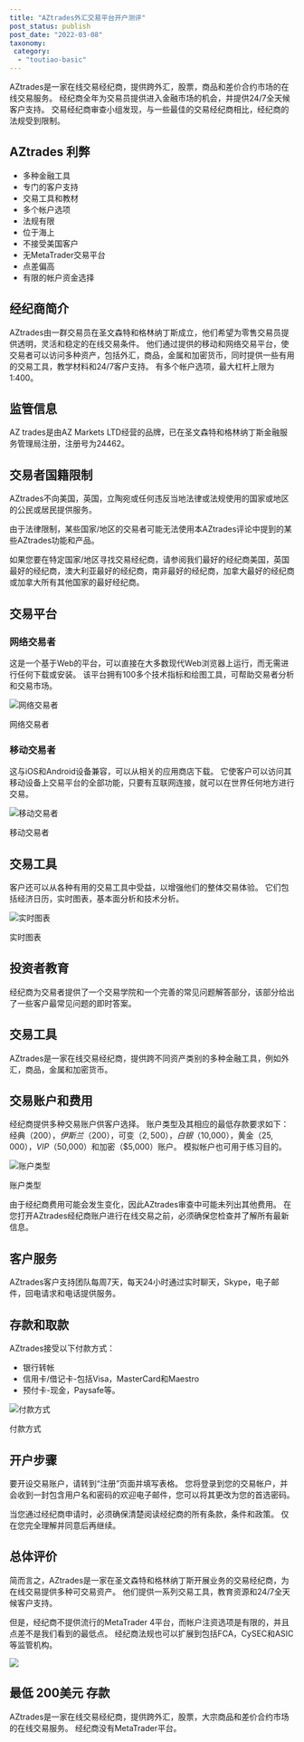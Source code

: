 ```yaml
---
title: "AZtrades外汇交易平台开户测评"
post_status: publish
post_date: "2022-03-08"
taxonomy:
 category: 
  - "toutiao-basic"
---
```


AZtrades是一家在线交易经纪商，提供跨外汇，股票，商品和差价合约市场的在线交易服务。 经纪商全年为交易员提供进入金融市场的机会，并提供24/7全天候客户支持。 交易经纪商审查小组发现，与一些最佳的交易经纪商相比，经纪商的法规受到限制。

## AZtrades 利弊
- 多种金融工具
- 专门的客户支持
- 交易工具和教材
- 多个帐户选项
- 法规有限
- 位于海上
- 不接受美国客户
- 无MetaTrader交易平台
- 点差偏高
- 有限的帐户资金选择


## 经纪商简介

AZtrades由一群交易员在圣文森特和格林纳丁斯成立，他们希望为零售交易员提供透明，灵活和稳定的在线交易条件。 他们通过提供的移动和网络交易平台，使交易者可以访问多种资产，包括外汇，商品，金属和加密货币，同时提供一些有用的交易工具，教学材料和24/7客户支持。 有多个帐户选项，最大杠杆上限为1:400。

## 监管信息

AZ trades是由AZ Markets LTD经营的品牌，已在圣文森特和格林纳丁斯金融服务管理局注册，注册号为24462。

## 交易者国籍限制

AZtrades不向美国，英国，立陶宛或任何违反当地法律或法规使用的国家或地区的公民或居民提供服务。

由于法律限制，某些国家/地区的交易者可能无法使用本AZtrades评论中提到的某些AZtrades功能和产品。

如果您要在特定国家/地区寻找交易经纪商，请参阅我们最好的经纪商美国，英国最好的经纪商，澳大利亚最好的经纪商，南非最好的经纪商，加拿大最好的经纪商或加拿大所有其他国家的最好经纪商。

## 交易平台

### **网络交易者**

这是一个基于Web的平台，可以直接在大多数现代Web浏览器上运行，而无需进行任何下载或安装。 该平台拥有100多个技术指标和绘图工具，可帮助交易者分析和交易市场。

![网络交易者](https://cdn.fendou.la/funstoutiao/2020/11/AZtrades-Review-Web-Trader.png "网络交易者")

网络交易者

### **移动交易者**

这与iOS和Android设备兼容，可以从相关的应用商店下载。 它使客户可以访问其移动设备上交易平台的全部功能，只要有互联网连接，就可以在世界任何地方进行交易。

![移动交易者](https://cdn.fendou.la/funstoutiao/2020/11/AZtrades-Review-Mobile-Trader.png "移动交易者")

移动交易者

## 交易工具

客户还可以从各种有用的交易工具中受益，以增强他们的整体交易体验。 它们包括经济日历，实时图表，基本面分析和技术分析。

![实时图表](https://cdn.fendou.la/funstoutiao/2020/11/AZtrades-Review-Live-Charts.jpg "实时图表")

实时图表

## 投资者教育

经纪商为交易者提供了一个交易学院和一个完善的常见问题解答部分，该部分给出了一些客户最常见问题的即时答案。

## 交易工具

AZtrades是一家在线交易经纪商，提供跨不同资产类别的多种金融工具，例如外汇，商品，金属和加密货币。

## 交易账户和费用

经纪商提供多种交易账户供客户选择。 账户类型及其相应的最低存款要求如下：经典（$200），伊斯兰（$200），可变（$2,500），白银（$10,000），黄金（$25,000），VIP（$50,000）和加密（$5,000）账户。 模拟帐户也可用于练习目的。

![账户类型](https://cdn.fendou.la/funstoutiao/2020/11/AZtrades-Review-Account-Types.png "账户类型")

账户类型

由于经纪商费用可能会发生变化，因此AZtrades审查中可能未列出其他费用。 在您打开AZtrades经纪商账户进行在线交易之前，必须确保您检查并了解所有最新信息。

## 客户服务

AZtrades客户支持团队每周7天，每天24小时通过实时聊天，Skype，电子邮件，回电请求和电话提供服务。

## 存款和取款

AZtrades接受以下付款方式：
- 银行转帐
- 信用卡/借记卡-包括Visa，MasterCard和Maestro
- 预付卡-现金，Paysafe等。

![付款方式](https://cdn.fendou.la/funstoutiao/2020/11/AZtrades-Review-Payment-Methods-1024x92.jpg "付款方式")

付款方式

## 开户步骤

要开设交易账户，请转到“注册”页面并填写表格。 您将登录到您的交易帐户，并会收到一封包含用户名和密码的欢迎电子邮件，您可以将其更改为您的首选密码。

当您通过经纪商申请时，必须确保清楚阅读经纪商的所有条款，条件和政策。 仅在您完全理解并同意后再继续。

## 总体评价

简而言之，AZtrades是一家在圣文森特和格林纳丁斯开展业务的交易经纪商，为在线交易提供多种可交易资产。 他们提供一系列交易工具，教育资源和24/7全天候客户支持。

但是，经纪商不提供流行的MetaTrader 4平台，而帐户注资选项是有限的，并且点差不是我们看到的最低点。 经纪商法规也可以扩展到包括FCA，CySEC和ASIC等监管机构。

![](https://cdn.fendou.la/funstoutiao/2020/11/AZ-Trades-Logo.png)

## 最低 **200美元** 存款

AZtrades是一家在线交易经纪商，提供跨外汇，股票，大宗商品和差价合约市场的在线交易服务。 经纪商没有MetaTrader平台。
